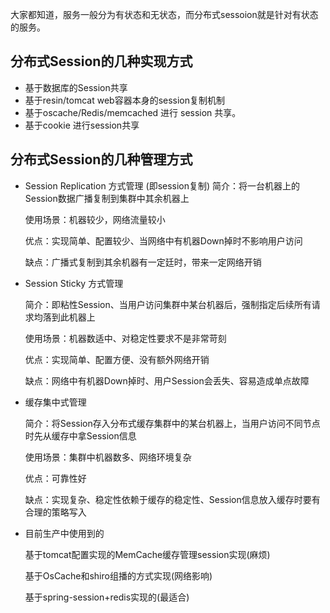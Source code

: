 
大家都知道，服务一般分为有状态和无状态，而分布式sessoion就是针对有状态的服务。

## 分布式Session的几种实现方式

  * 基于数据库的Session共享
  * 基于resin/tomcat web容器本身的session复制机制
  * 基于oscache/Redis/memcached 进行 session 共享。
  * 基于cookie 进行session共享

## 分布式Session的几种管理方式

  * Session Replication 方式管理 (即session复制)
    简介：将一台机器上的Session数据广播复制到集群中其余机器上
    
    使用场景：机器较少，网络流量较小
    
    优点：实现简单、配置较少、当网络中有机器Down掉时不影响用户访问
    
    缺点：广播式复制到其余机器有一定廷时，带来一定网络开销
  
  * Session Sticky 方式管理
   
    简介：即粘性Session、当用户访问集群中某台机器后，强制指定后续所有请求均落到此机器上
   
    使用场景：机器数适中、对稳定性要求不是非常苛刻
   
    优点：实现简单、配置方便、没有额外网络开销
   
    缺点：网络中有机器Down掉时、用户Session会丢失、容易造成单点故障
    
  * 缓存集中式管理

    简介：将Session存入分布式缓存集群中的某台机器上，当用户访问不同节点时先从缓存中拿Session信息

    使用场景：集群中机器数多、网络环境复杂

    优点：可靠性好

    缺点：实现复杂、稳定性依赖于缓存的稳定性、Session信息放入缓存时要有合理的策略写入

  * 目前生产中使用到的

    基于tomcat配置实现的MemCache缓存管理session实现(麻烦)

    基于OsCache和shiro组播的方式实现(网络影响)

    基于spring-session+redis实现的(最适合)
